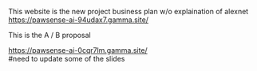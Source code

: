 This website is the new project business plan w/o explaination of alexnet
https://pawsense-ai-94udax7.gamma.site/

This is the A / B proposal

https://pawsense-ai-0cqr7lm.gamma.site/  
#need to update some of the slides 
